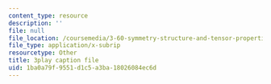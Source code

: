```yaml
---
content_type: resource
description: ''
file: null
file_location: /coursemedia/3-60-symmetry-structure-and-tensor-properties-of-materials-fall-2005/1ba0a79f9551d1c5a3ba18026084ec6d_Vyf-lQjk0rY.srt
file_type: application/x-subrip
resourcetype: Other
title: 3play caption file
uid: 1ba0a79f-9551-d1c5-a3ba-18026084ec6d
---
```

